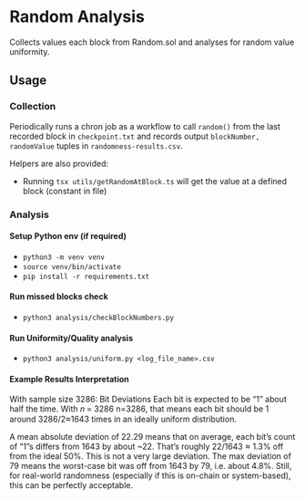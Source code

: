 # Random Analysis
Collects values each block from Random.sol and analyses for random value uniformity.

## Usage
### Collection
Periodically runs a chron job as a workflow to call `random()` from the last recorded block in `checkpoint.txt` and records output `blockNumber, randomValue` tuples in `randomness-results.csv`.

Helpers are also provided:
- Running `tsx utils/getRandomAtBlock.ts` will get the value at a defined block (constant in file)

### Analysis
#### Setup Python env (if required)
- `python3 -m venv venv`
- `source venv/bin/activate`
- `pip install -r requirements.txt`

#### Run missed blocks check
- `python3 analysis/checkBlockNumbers.py `

#### Run Uniformity/Quality analysis
- `python3 analysis/uniform.py <log_file_name>.csv`

#### Example Results Interpretation
With sample size 3286:
Bit Deviations
Each bit is expected to be “1” about half the time. With 𝑛 = 3286
n=3286, that means each bit should be 1 around 3286/2≈1643 times in an ideally uniform distribution.

A mean absolute deviation of 22.29 means that on average, each bit’s count of “1”s differs from 1643 by about ~22. That’s roughly 22/1643 ≈ 1.3% off from the ideal 50%. This is not a very large deviation.
The max deviation of 79 means the worst-case bit was off from 1643 by 79, i.e. about 4.8%. Still, for real-world randomness (especially if this is on-chain or system-based), this can be perfectly acceptable.